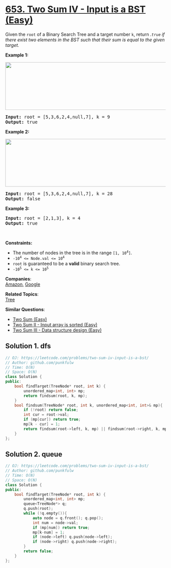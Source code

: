 # [653. Two Sum IV - Input is a BST (Easy)](https://leetcode.com/problems/two-sum-iv-input-is-a-bst/)

<p>Given the <code>root</code> of a Binary Search Tree and a target number <code>k</code>, 
  return <em>.<code>true</code> if there exist two elements in the BST such that their sum is equal to the given target.</em></p>



<p><strong>Example 1:</strong></p>
<img alt="" src="https://assets.leetcode.com/uploads/2020/09/21/sum_tree_1.jpg" style="width: 600px; height: 150px;">
<pre>
<strong>Input:</strong> root = [5,3,6,2,4,null,7], k = 9
<strong>Output:</strong> true
</pre>

<p><strong>Example 2:</strong></p>
<img alt="" src="https://assets.leetcode.com/uploads/2020/09/21/sum_tree_2.jpg" style="width: 600px; height: 150px;">
<pre>
<strong>Input:</strong> root = [5,3,6,2,4,null,7], k = 28
<strong>Output:</strong> false
</pre>


<p><strong>Example 3:</strong></p>
<pre>
<strong>Input:</strong> root = [2,1,3], k = 4
<strong>Output:</strong> true
</pre>


<p>&nbsp;</p>
<p><strong>Constraints:</strong></p>

<ul>
  <li>The number of nodes in the tree is in the range <code>[1, 10<sup>4</sup>]</code>.</li>
  <li><code>-10<sup>4</sup> &lt;= Node.val &lt;= 10<sup>4</sup></code></li>
  <li><code>root</code> is guaranteed to be a <b>valid</b> binary search tree.</li>
  <li><code>-10<sup>5</sup> &lt;= k &lt;= 10<sup>5</sup></code></li>
</ul>


**Companies**:  
[Amazon](https://leetcode.com/company/amazon), [Google](https://leetcode.com/company/google)

**Related Topics**:  
[Tree](https://leetcode.com/tag/tree/)

**Similar Questions**:
* [Two Sum (Easy)](https://leetcode.com/problems/two-sum/)
* [Two Sum II - Input array is sorted (Easy)](https://leetcode.com/problems/two-sum-ii-input-array-is-sorted/)
* [Two Sum III - Data structure design (Easy)](https://leetcode.com/problems/two-sum-iii-data-structure-design/)

## Solution 1. dfs

```cpp
// OJ: https://leetcode.com/problems/two-sum-iv-input-is-a-bst/
// Author: github.com/punkfulw
// Time: O(N)
// Space: O(N)
class Solution {
public:
    bool findTarget(TreeNode* root, int k) {
        unordered_map<int, int> mp;
        return findsum(root, k, mp);
    }
    bool findsum(TreeNode* root, int k, unordered_map<int, int>& mp){
        if (!root) return false;
        int cur = root->val;
        if (mp[cur]) return true;
        mp[k - cur] = 1;
        return findsum(root->left, k, mp) || findsum(root->right, k, mp);
    }
};
```

## Solution 2. queue

```cpp
// OJ: https://leetcode.com/problems/two-sum-iv-input-is-a-bst/
// Author: github.com/punkfulw
// Time: O(N)
// Space: O(N)
class Solution {
public:
    bool findTarget(TreeNode* root, int k) {
        unordered_map<int, int> mp;
        queue<TreeNode*> q;
        q.push(root);
        while (!q.empty()){
            auto node = q.front(); q.pop();
            int num = node->val;
            if (mp[num]) return true;
            mp[k-num] = 1;
            if (node->left) q.push(node->left);
            if (node->right) q.push(node->right);
        }
        return false;
    }
};
```
